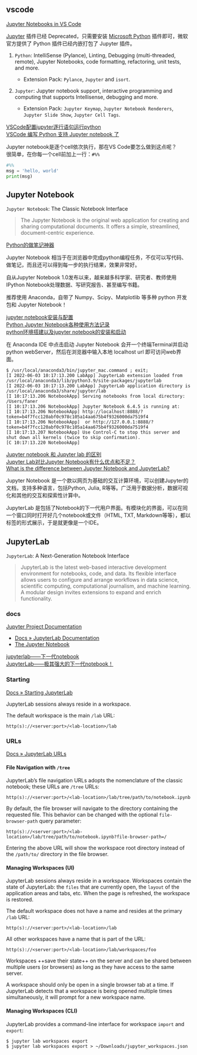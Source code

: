 
## vscode

[Jupyter Notebooks in VS Code](https://code.visualstudio.com/docs/python/jupyter-support)

[Jupyter](https://jupyter.org/install) 插件已经 Deprecated，只需要安装 [Microsoft Python](https://marketplace.visualstudio.com/items?itemName=ms-python.python) 插件即可，微软官方提供了 Python 插件已经内嵌打包了 Jupyter 插件。

1. `Python`: IntelliSense (Pylance), Linting, Debugging (multi-threaded, remote), Jupyter Notebooks, code formatting, refactoring, unit tests, and more.

    - Extension Pack: `Pylance`, `Jupyter` and `isort`.

2. `Jupyter`: Jupyter notebook support, interactive programming and computing that supports Intellisense, debugging and more.

    - Extension Pack: `Jupyter Keymap`, `Jupyter Notebook Renderers`, `Jupyter Slide Show`, `Jupyter Cell Tags`.


[VSCode配置jupyter逐行语句运行python](https://blog.csdn.net/cowry5/article/details/79764954)  
[VSCode 编写 Python 支持 Jupyter notebook 了](https://blog.csdn.net/qq_20084101/article/details/84146676)  

Jupyter notebook是逐个cell依次执行，那在VS Code要怎么做到这点呢？  
很简单，在你每一个cell前加上一行：`#%%`  

```Python
#%%
msg = 'hello, world'
print(msg)
```

## Jupyter Notebook

`Jupyter Notebook`: The Classic Notebook Interface

> The Jupyter Notebook is the original web application for creating and sharing computational documents. It offers a simple, streamlined, document-centric experience.

[Python的做笔记神器](https://blog.csdn.net/weixin_38168620/article/details/79576970)

Jupyter Notebook 相当于在浏览器中完成python编程任务，不仅可以写代码、做笔记，而且还可以得到每一步的执行结果，效果非常好。

自从Jupyter Notebook 1.0发布以来，越来越多科学家、研究者、教师使用IPython Notebook处理数据、写研究报告、甚至编写书籍。

推荐使用 Anaconda，自带了 Numpy、Scipy、Matplotlib 等多种 python 开发包和 Jupyter Notebook！

[jupyter notebook安装与配置](https://blog.51cto.com/huangyg/2315382?cid=728374)  
[Python Jupyter Notebook各种使用方法记录](https://blog.csdn.net/qq_25148881/article/details/83004238)  
[python环境搭建以及jupyter notebook的安装和启动](https://www.cnblogs.com/jiangfengtomhuo/p/7987419.html)  

在 Anaconda IDE 中点击启动 Jupyter Notebook 会开一个终端Terminal并启动 python webServer，然后在浏览器中输入本地 localhost url 即可访问web界面。

```Shell
$ /usr/local/anaconda3/bin/jupyter_mac.command ; exit;
[I 2022-06-03 10:17:13.200 LabApp] JupyterLab extension loaded from /usr/local/anaconda3/lib/python3.9/site-packages/jupyterlab
[I 2022-06-03 10:17:13.200 LabApp] JupyterLab application directory is /usr/local/anaconda3/share/jupyter/lab
[I 10:17:13.206 NotebookApp] Serving notebooks from local directory: /Users/faner
[I 10:17:13.206 NotebookApp] Jupyter Notebook 6.4.5 is running at:
[I 10:17:13.206 NotebookApp] http://localhost:8888/?token=b4f7fcc120abf0c978c105a14aa675b4f9326000da7519f4
[I 10:17:13.206 NotebookApp]  or http://127.0.0.1:8888/?token=b4f7fcc120abf0c978c105a14aa675b4f9326000da7519f4
[I 10:17:13.207 NotebookApp] Use Control-C to stop this server and shut down all kernels (twice to skip confirmation).
[C 10:17:13.220 NotebookApp] 
```

[Jupyter notebook 和 Jupyter lab 的区别](https://www.cnblogs.com/heenhui2016/p/10637746.html)  
[Jupyter Lab对比Jupyter Notebook有什么优点和不足？](https://www.zhihu.com/question/413049489)  
[What is the difference between Jupyter Notebook and JupyterLab?](https://stackoverflow.com/questions/50982686/what-is-the-difference-between-jupyter-notebook-and-jupyterlab)  

Jupyter Notebook 是一个款以网页为基础的交互计算环境，可以创建Jupyter的文档，支持多种语言，包括Python, Julia, R等等。广泛用于数据分析，数据可视化和其他的交互和探索性计算中。

JupyterLab 是包括了Notebook的下一代用户界面。有模块化的界面，可以在同一个窗口同时打开好几个notebook或文件（HTML, TXT, Markdown等等），都以标签的形式展示，于是就更像是一个IDE。

## JupyterLab

`JupyterLab`: A Next-Generation Notebook Interface

> JupyterLab is the latest web-based interactive development environment for notebooks, code, and data. Its flexible interface allows users to configure and arrange workflows in data science, scientific computing, computational journalism, and machine learning. A modular design invites extensions to expand and enrich functionality.

### docs

[Jupyter Project Documentation](https://docs.jupyter.org/en/latest/)

- [Docs » JupyterLab Documentation](https://jupyterlab.readthedocs.io/en/stable/)
- [The Jupyter Notebook](https://jupyter-notebook.readthedocs.io/en/latest/)

[jupyterlab——下一代notebook](https://zhuanlan.zhihu.com/p/38612108)  
[JupyterLab——极其强大的下一代notebook！](https://zhuanlan.zhihu.com/p/87403131)  

### Starting

[Docs » Starting JupyterLab](https://jupyterlab.readthedocs.io/en/stable/getting_started/starting.html)

JupyterLab sessions always reside in a workspace. 

The default workspace is the main `/lab` URL:

```
http(s)://<server:port>/<lab-location>/lab
```

### URLs

[Docs » JupyterLab URLs](https://jupyterlab.readthedocs.io/en/stable/user/urls.html)

#### File Navigation with `/tree`

JupyterLab’s file navigation URLs adopts the nomenclature of the classic notebook; these URLs are `/tree` URLs:

```
http(s)://<server:port>/<lab-location>/lab/tree/path/to/notebook.ipynb
```

By default, the file browser will navigate to the directory containing the requested file. This behavior can be changed with the optional `file-browser-path` query parameter:

```
http(s)://<server:port>/<lab-location>/lab/tree/path/to/notebook.ipynb?file-browser-path=/
```

Entering the above URL will show the workspace root directory instead of the `/path/to/` directory in the file browser.

#### Managing Workspaces (UI)

JupyterLab sessions always reside in a workspace. Workspaces contain the state of JupyterLab: the `files` that are currently open, the `layout` of the application areas and tabs, etc. When the page is refreshed, the workspace is restored.


The default workspace does not have a name and resides at the primary `/lab` URL:

```
http(s)://<server:port>/<lab-location>/lab
```

All other workspaces have a name that is part of the URL:

```
http(s)://<server:port>/<lab-location>/lab/workspaces/foo
```

Workspaces ++save their state++ on the server and can be shared between multiple users (or browsers) as long as they have access to the same server.

A workspace should only be open in a single browser tab at a time. If JupyterLab detects that a workspace is being opened multiple times simultaneously, it will prompt for a new workspace name.

#### Managing Workspaces (CLI)

JupyterLab provides a command-line interface for workspace `import` and `export`:

```
$ jupyter lab workspaces export
$ jupyter lab workspaces export > ~/Downloads/jupyter_workspaces.json
```

